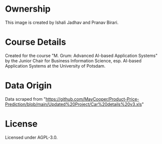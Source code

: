 # Ownership
This image is created by Ishali Jadhav and Pranav Birari.

# Course Details
Created for the course "M. Grum: Advanced AI-based Application Systems" by the Junior Chair for Business Information Science, esp. AI-based Application Systems at the University of Potsdam.

# Data Origin
Data scraped from "https://github.com/MayCooper/Product-Price-Prediction/blob/main/Updated%20Project/Car%20details%20v3.xls"

# License
Licensed under AGPL-3.0.
